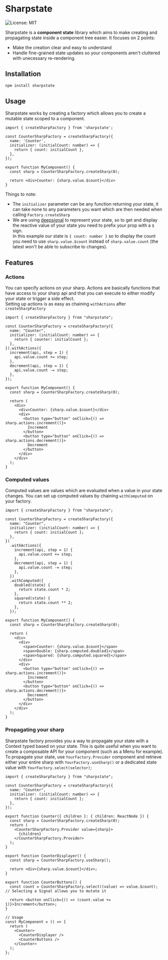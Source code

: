 # Sharpstate

![License: MIT](https://img.shields.io/npm/l/sharpstate)

Sharpstate is a **component state** library which aims to make creating and propagating state inside a component tree easier. It focuses on 2 points:

- Make the creation clear and easy to understand
- Handle fine-grained state updates so your components aren't cluttered with unecessary re-rendering.

## Installation

```sh
npm install sharpstate
```

## Usage

Sharpstate works by creating a factory which allows you to create a mutable state scoped to a component.

```tsx
import { createSharpFactory } from 'sharpstate';

const CounterSharpFactory = createSharpFactory({
  name: 'Counter',
  initializer: (initialCount: number) => {
    return { count: initialCount },
  },
});

export function MyComponent() {
  const sharp = CounterSharpFactory.createSharp(0);

  return <div>Counter: {sharp.value.$count}</div>
}
```

Things to note:

- The `initializer` parameter can be any function returning your state, it can take none to any parameters you want which are then needed when calling `Factory.createSharp`
- We are using [deepsignal](https://github.com/luisherranz/deepsignal) to represent your state, so to get and display the reactive value of your state you need to prefix your prop with a `$` sign.  
  In this example our state is `{ count: number }` so to display the count you need to use `sharp.value.$count` instead of `sharp.value.count` (the latest won't be able to subscribe to changes).

## Features

### Actions

You can specify actions on your sharp. Actions are basically functions that have access to your sharp api and that you can execute to either modify your state or trigger a side effect.  
Setting up actions is as easy as chaining `withActions` after `createSharpFactory`

```tsx
import { createSharpFactory } from "sharpstate";

const CounterSharpFactory = createSharpFactory({
  name: "Counter",
  initializer: (initialCount: number) => {
    return { counter: initialCount };
  },
}).withActions({
  increment(api, step = 1) {
    api.value.count += step;
  },
  decrement(api, step = 1) {
    api.value.count -= step;
  },
});

export function MyComponent() {
  const sharp = CounterSharpFactory.createSharp(0);

  return (
    <div>
      <div>Counter: {sharp.value.$count}</div>
      <div>
        <button type="button" onClick={() => sharp.actions.increment()}>
          Increment
        </button>
        <button type="button" onClick={() => sharp.actions.decrement()}>
          Decrement
        </button>
      </div>
    </div>
  );
}
```

### Computed values

Computed values are values which are evaluated when a value in your state changes. You can set up computed values by chaining `withComputed` on your factory.

```tsx
import { createSharpFactory } from "sharpstate";

const CounterSharpFactory = createSharpFactory({
  name: "Counter",
  initializer: (initialCount: number) => {
    return { count: initialCount };
  },
})
  .withActions({
    increment(api, step = 1) {
      api.value.count += step;
    },
    decrement(api, step = 1) {
      api.value.count -= step;
    },
  })
  .withComputed({
    doubled(state) {
      return state.count * 2;
    },
    squared(state) {
      return state.count ** 2;
    },
  });

export function MyComponent() {
  const sharp = CounterSharpFactory.createSharp(0);

  return (
    <div>
      <div>
        <span>Counter: {sharp.value.$count}</span>
        <span>Double: {sharp.computed.doubled}</span>
        <span>Squared: {sharp.computed.squared}</span>
      </div>
      <div>
        <button type="button" onClick={() => sharp.actions.increment()}>
          Increment
        </button>
        <button type="button" onClick={() => sharp.actions.decrement()}>
          Decrement
        </button>
      </div>
    </div>
  );
}
```

### Propagating your sharp

Sharpstate factory provides you a way to propagate your state with a Context typed based on your state. This is quite useful when you want to create a composable API for your component (such as a Menu for example).  
To propagate your state, use `YourFactory.Provider` component and retrieve either your entire sharp with `YourFactory.useSharp()` or a dedicated state value with `YourFactory.select(selector)`;

```tsx
import { createSharpFactory } from "sharpstate";

const CounterSharpFactory = createSharpFactory({
  name: "Counter",
  initializer: (initialCount: number) => {
    return { count: initialCount };
  },
});

export function Counter({ children }: { children: ReactNode }) {
  const sharp = CounterSharpFactory.createSharp(0);
  return (
    <CounterSharpFactory.Provider value={sharp}>
      {children}
    </CounterSharpFactory.Provider>
  );
}

export function CounterDisplayer() {
  const sharp = CounterSharpFactory.useSharp();

  return <div>{sharp.value.$count}</div>;
}

export function CounterButtons() {
  const count = CounterSharpFactory.select((value) => value.$count); // Selecting a Signal allows you to mutate it

  return <button onClick={() => (count.value += 1)}>Increment</button>;
}

// Usage
const MyComponent = () => {
  return (
    <Counter>
      <CounterDisplayer />
      <CounterButtons />
    </Counter>
  );
};
```
